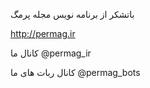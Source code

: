 باتشكر از برنامه نويس مجله پرمگ 

http://permag.ir

کانال ما
@permag_ir

کانال ربات های ما 
@permag_bots
